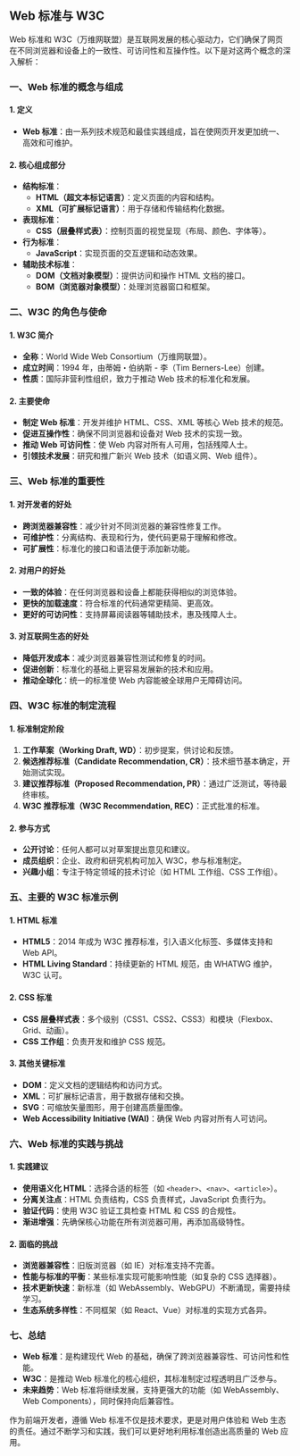 ## Web 标准与 W3C

Web 标准和 W3C（万维网联盟）是互联网发展的核心驱动力，它们确保了网页在不同浏览器和设备上的一致性、可访问性和互操作性。以下是对这两个概念的深入解析：

### **一、Web 标准的概念与组成**

#### 1. **定义**

- **Web 标准**：由一系列技术规范和最佳实践组成，旨在使网页开发更加统一、高效和可维护。

#### 2. **核心组成部分**

- **结构标准**：
  - **HTML（超文本标记语言）**：定义页面的内容和结构。
  - **XML（可扩展标记语言）**：用于存储和传输结构化数据。
- **表现标准**：
  - **CSS（层叠样式表）**：控制页面的视觉呈现（布局、颜色、字体等）。
- **行为标准**：
  - **JavaScript**：实现页面的交互逻辑和动态效果。
- **辅助技术标准**：
  - **DOM（文档对象模型）**：提供访问和操作 HTML 文档的接口。
  - **BOM（浏览器对象模型）**：处理浏览器窗口和框架。

### **二、W3C 的角色与使命**

#### 1. **W3C 简介**

- **全称**：World Wide Web Consortium（万维网联盟）。
- **成立时间**：1994 年，由蒂姆・伯纳斯 - 李（Tim Berners-Lee）创建。
- **性质**：国际非营利性组织，致力于推动 Web 技术的标准化和发展。

#### 2. **主要使命**

- **制定 Web 标准**：开发并维护 HTML、CSS、XML 等核心 Web 技术的规范。
- **促进互操作性**：确保不同浏览器和设备对 Web 技术的实现一致。
- **推动 Web 可访问性**：使 Web 内容对所有人可用，包括残障人士。
- **引领技术发展**：研究和推广新兴 Web 技术（如语义网、Web 组件）。

### **三、Web 标准的重要性**

#### 1. **对开发者的好处**

- **跨浏览器兼容性**：减少针对不同浏览器的兼容性修复工作。
- **可维护性**：分离结构、表现和行为，使代码更易于理解和修改。
- **可扩展性**：标准化的接口和语法便于添加新功能。

#### 2. **对用户的好处**

- **一致的体验**：在任何浏览器和设备上都能获得相似的浏览体验。
- **更快的加载速度**：符合标准的代码通常更精简、更高效。
- **更好的可访问性**：支持屏幕阅读器等辅助技术，惠及残障人士。

#### 3. **对互联网生态的好处**

- **降低开发成本**：减少浏览器兼容性测试和修复的时间。
- **促进创新**：标准化的基础上更容易发展新的技术和应用。
- **推动全球化**：统一的标准使 Web 内容能被全球用户无障碍访问。

### **四、W3C 标准的制定流程**

#### 1. **标准制定阶段**

1. **工作草案（Working Draft, WD）**：初步提案，供讨论和反馈。
2. **候选推荐标准（Candidate Recommendation, CR）**：技术细节基本确定，开始测试实现。
3. **建议推荐标准（Proposed Recommendation, PR）**：通过广泛测试，等待最终审核。
4. **W3C 推荐标准（W3C Recommendation, REC）**：正式批准的标准。

#### 2. **参与方式**

- **公开讨论**：任何人都可以对草案提出意见和建议。
- **成员组织**：企业、政府和研究机构可加入 W3C，参与标准制定。
- **兴趣小组**：专注于特定领域的技术讨论（如 HTML 工作组、CSS 工作组）。

### **五、主要的 W3C 标准示例**

#### 1. **HTML 标准**

- **HTML5**：2014 年成为 W3C 推荐标准，引入语义化标签、多媒体支持和 Web API。
- **HTML Living Standard**：持续更新的 HTML 规范，由 WHATWG 维护，W3C 认可。

#### 2. **CSS 标准**

- **CSS 层叠样式表**：多个级别（CSS1、CSS2、CSS3）和模块（Flexbox、Grid、动画）。
- **CSS 工作组**：负责开发和维护 CSS 规范。

#### 3. **其他关键标准**

- **DOM**：定义文档的逻辑结构和访问方式。
- **XML**：可扩展标记语言，用于数据存储和交换。
- **SVG**：可缩放矢量图形，用于创建高质量图像。
- **Web Accessibility Initiative (WAI)**：确保 Web 内容对所有人可访问。

### **六、Web 标准的实践与挑战**

#### 1. **实践建议**

- **使用语义化 HTML**：选择合适的标签（如 `<header>`、`<nav>`、`<article>`）。
- **分离关注点**：HTML 负责结构，CSS 负责样式，JavaScript 负责行为。
- **验证代码**：使用 W3C 验证工具检查 HTML 和 CSS 的合规性。
- **渐进增强**：先确保核心功能在所有浏览器可用，再添加高级特性。

#### 2. **面临的挑战**

- **浏览器兼容性**：旧版浏览器（如 IE）对标准支持不完善。
- **性能与标准的平衡**：某些标准实现可能影响性能（如复杂的 CSS 选择器）。
- **技术更新快速**：新标准（如 WebAssembly、WebGPU）不断涌现，需要持续学习。
- **生态系统多样性**：不同框架（如 React、Vue）对标准的实现方式各异。

### **七、总结**

- **Web 标准**：是构建现代 Web 的基础，确保了跨浏览器兼容性、可访问性和性能。
- **W3C**：是推动 Web 标准化的核心组织，其标准制定过程透明且广泛参与。
- **未来趋势**：Web 标准将继续发展，支持更强大的功能（如 WebAssembly、Web Components），同时保持向后兼容性。

作为前端开发者，遵循 Web 标准不仅是技术要求，更是对用户体验和 Web 生态的责任。通过不断学习和实践，我们可以更好地利用标准创造出高质量的 Web 应用。